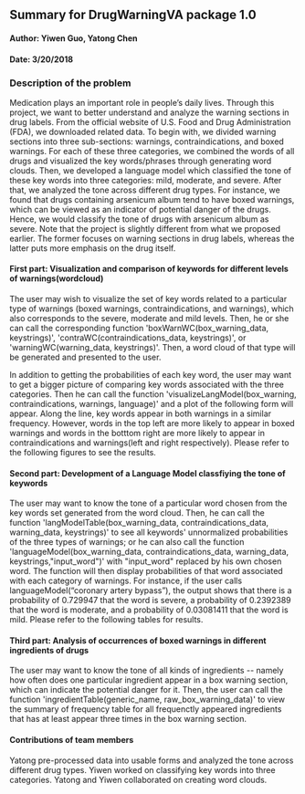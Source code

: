 ## Summary for DrugWarningVA package 1.0
#### Author: Yiwen Guo, Yatong Chen
#### Date: 3/20/2018



### Description of the problem

Medication plays an important role in people’s daily lives. Through this project, we want to better understand and analyze the warning sections in drug labels. From the official website of U.S. Food and Drug Administration (FDA), we downloaded related data. To begin with, we divided warning sections into three sub-sections: warnings, contraindications, and boxed warnings. For each of these three categories, we combined the words of all drugs and visualized the key words/phrases through generating word clouds. Then, we developed a language model which classified the tone of these key words into three categories: mild, moderate, and severe. After that, we analyzed the tone across different drug types. For instance, we found that drugs containing arsenicum album tend to have boxed warnings, which can be viewed as an indicator of potential danger of the drugs. Hence, we would classify the tone of drugs with arsenicum album as severe. Note that the project is slightly different from what we proposed earlier. The former focuses on warning sections in drug labels, whereas the latter puts more emphasis on the drug itself. 

#### First part: Visualization and comparison of keywords for different levels of warnings(wordcloud)

The user may wish to visualize the set of key words related to a particular type of warnings (boxed warnings, contraindications, and warnings), which also corresponds to the severe, moderate and mild levels. Then, he or she can call the corresponding function 'boxWarnWC(box_warning_data, keystrings)', 'contraWC(contraindications_data, keystrings)', or 'warningWC(warning_data, keystrings)'. Then, a word cloud of that type will be generated and presented to the user. 

In addition to getting the probabilities of each key word, the user may want to get a bigger picture of comparing key words associated with the three categories. Then he can call the function 'visualizeLangModel(box_warning, contraindications, warnings, language)' and a plot of the following form will appear. Along the line, key words appear in both warnings in a similar frequency. However, words in the top left are more likely to appear in boxed warnings and words in the botttom right are more likely to appear in contraindications and warnings(left and right respectively).
Please refer to the following figures to see the results.




#### Second part: Development of a Language Model classfiying the tone of keywords

The user may want to know the tone of a particular word chosen from the key words set generated from the word cloud. Then, he can call the function 'langModelTable(box_warning_data,  contraindications_data, warning_data, keystrings)' to see all keywords' unnormalized probabilities of the three types of warnings; or he can also call the function 'languageModel(box_warning_data,  contraindications_data, warning_data, keystrings,"input_word")' with "input_word" replaced by his own chosen word. The function will then display probabilities of that word associated with each category of warnings. For instance, if the user calls languageModel(“coronary artery bypass”), the output shows that there is a  probability of 0.729947 that the word is severe, a probability of 0.2392389 that the word is moderate, and a probability of 0.03081411 that the word is mild. Please refer to the following tables for results.


	
#### Third part: Analysis of occurrences of boxed warnings in different ingredients of drugs

The user may want to know the tone of all kinds of ingredients -- namely how often does one particular ingredient appear in a box warning section, which can indicate the potential danger for it. Then, the user can call the function 'ingredientTable(generic_name, raw_box_warning_data)' to view the summary of frequency table for all frequenctly appeared ingredients that has at least appear three times in the box warning section. 

#### Contributions of team members

Yatong pre-processed data into usable forms and analyzed the tone across different drug types. 
Yiwen worked on classifying key words into three categories. 
Yatong and Yiwen collaborated on creating word clouds.






